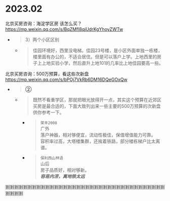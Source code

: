 
# 2023.02

北京买房咨询：海淀学区房 该怎么买？ https://mp.weixin.qq.com/s/BqZMfl8qjUdrKgYhoyZWTw
- > 3）两个小区区别
  * > 佳园环境好，西里没电梯。佳园23号楼，是小区外面单独一栋楼，楼里面有办公的，不适合居住。但是可以落户上学。上地西里的房子上上地实验小学，然后直升上地101的几率比上地佳园要高一些。

北京买房咨询：500万预算，看这些次新盘 https://mp.weixin.qq.com/s/bPOj7VkRb6DM16DQeGOxQw
- > **②**
  * > 既然不看重学区，那就把眼光放得开一点，其实这个预算在近郊区买房是最合适的，下面大致列出来一些主要的500万预算的次新盘供你参考一下。
    + > `荣丰2008` <br> 广外 <br> 落户神器，相对够便宜，流动性极佳，保值增值能力可靠。 <br> 容积率过高，大塔楼集群，还挨着铁路，部分楼栋梯户比太离谱。
    + > `保利西山林语` <br> 山后 <br> 房子品质好，相对够新。 <br> ***容易内涝，离地铁太远***

:u5272::u5272::u5272::u5272::u5272::u5272::u5272::u5272::u5272::u5272::u5272::u5272::u5272::u5272::u5272::u5272::u5272::u5272::u5272::u5272::u5272::u5272::u5272::u5272::u5272::u5272::u5272::u5272::u5272::u5272::u5272::u5272::u5272::u5272::u5272::u5272::u5272::u5272::u5272::u5272:
